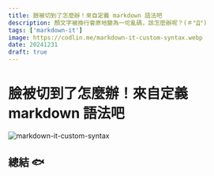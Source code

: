 ```yaml
---
title: 臉被切到了怎麼辦！來自定義 markdown 語法吧
description: 顏文字被換行會原地變為一坨亂碼，該怎麼辦呢？(＃°Д°)
tags: ['markdown-it']
image: https://codlin.me/markdown-it-custom-syntax.webp
date: 20241231
draft: true
---
```


# 臉被切到了怎麼辦！來自定義 markdown 語法吧

![markdown-it-custom-syntax](/markdown-it-custom-syntax.webp)

## 總結 🐟

